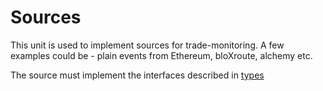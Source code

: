 # Sources

This unit is used to implement sources for trade-monitoring. A few examples could be - plain events from Ethereum, bloXroute, alchemy etc.

The source must implement the interfaces described in [types](./types)
